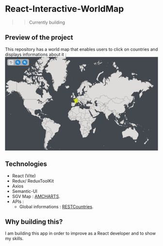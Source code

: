 # React-Interactive-WorldMap
>> Currently building

## Preview of the project

This repository has a world map that enables users to click on countries and displays informations about it :
![Map Preview](./src/assets/Screen-example.png)

## Technologies

- React (Vite)
- Redux/ ReduxToolKit
- Axios
- Semantic-UI
- SGV Map : [AMCHARTS](https://www.amcharts.com/svg-maps/?map=worldIndia).
- APIs :
  - Global informations : [RESTCountries](https://restcountries.com/).

## Why building this?

I am building this app in order to improve as a React developer and to show my skills.
